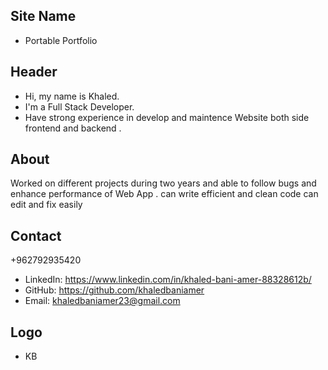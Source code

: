 ## Site Name
- Portable Portfolio

## Header
- Hi, my name is Khaled. 
- I'm a Full Stack Developer.
- Have strong experience in develop and maintence Website both side frontend and backend .


## About
Worked on different projects during two years and able to follow bugs and enhance performance of Web App . can write efficient and clean code can edit and fix easily 

## Contact
+962792935420
- LinkedIn: https://www.linkedin.com/in/khaled-bani-amer-88328612b/
- GitHub: https://github.com/khaledbaniamer
- Email: khaledbaniamer23@gmail.com

## Logo
- KB